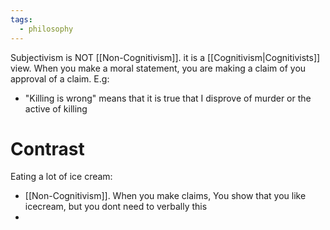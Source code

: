 ```yaml
---
tags:
  - philosophy
---
```

Subjectivism is NOT [[Non-Cognitivism]].
it is a [[Cognitivism|Cognitivists]] view.
When you make a moral statement, you are making a claim of you approval of a claim.
E.g:
- "Killing is wrong" means that it is true that I disprove of murder or the active of killing

# Contrast
Eating a lot of ice cream:
- [[Non-Cognitivism]]. When you make claims, You show that you like icecream, but you dont need to verbally this
- 